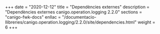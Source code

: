 +++
date        = "2020-12-12"
title       = "Dependències externes"
description = "Dependències externes canigo.operation.logging 2.2.0"
sections    = "canigo-fwk-docs"
enllac		= "/documentacio-llibreries/canigo.operation.logging/2.2.0/site/dependencies.html"
weight		= 6
+++
